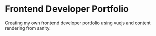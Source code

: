 # Frontend Developer Portfolio
Creating my own frontend developer portfolio using vuejs and content rendering from sanity.